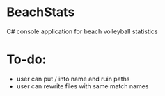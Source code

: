 # BeachStats
C# console application for beach volleyball statistics

# To-do:
 - user can put / into name and ruin paths
 - user can rewrite files with same match names
